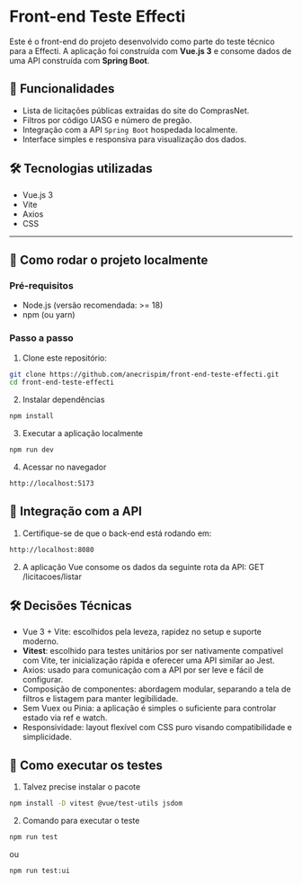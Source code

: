 # Front-end Teste Effecti

Este é o front-end do projeto desenvolvido como parte do teste técnico para a Effecti. A aplicação foi construída com **Vue.js 3** e consome dados de uma API construída com **Spring Boot**.

## 🧾 Funcionalidades

- Lista de licitações públicas extraídas do site do ComprasNet.
- Filtros por código UASG e número de pregão.
- Integração com a API `Spring Boot` hospedada localmente.
- Interface simples e responsiva para visualização dos dados.

## 🛠 Tecnologias utilizadas
- Vue.js 3
- Vite
- Axios
- CSS

---

## 🚀 Como rodar o projeto localmente

### Pré-requisitos

- Node.js (versão recomendada: >= 18)
- npm (ou yarn)

### Passo a passo

1. Clone este repositório:

```bash
git clone https://github.com/anecrispim/front-end-teste-effecti.git
cd front-end-teste-effecti
```

2. Instalar dependências
   
```bash
npm install
```

3. Executar a aplicação localmente
   
```bash
npm run dev
```

4. Acessar no navegador

```bash
http://localhost:5173
```

## 🔗 Integração com a API

1. Certifique-se de que o back-end está rodando em:

```bash
http://localhost:8080
```
2. A aplicação Vue consome os dados da seguinte rota da API: GET /licitacoes/listar

## 🛠 Decisões Técnicas
- Vue 3 + Vite: escolhidos pela leveza, rapidez no setup e suporte moderno.
- **Vitest**: escolhido para testes unitários por ser nativamente compatível com Vite, ter inicialização rápida e oferecer uma API similar ao Jest.
- Axios: usado para comunicação com a API por ser leve e fácil de configurar.
- Composição de componentes: abordagem modular, separando a tela de filtros e listagem para manter legibilidade.
- Sem Vuex ou Pinia: a aplicação é simples o suficiente para controlar estado via ref e watch.
- Responsividade: layout flexível com CSS puro visando compatibilidade e simplicidade.

## 🧪 Como executar os testes

1. Talvez precise instalar o pacote
   
```bash
npm install -D vitest @vue/test-utils jsdom
```

2. Comando para executar o teste
   
```bash
npm run test
```
ou
```bash
npm run test:ui
```

